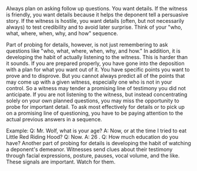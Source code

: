 
Always plan on asking follow up questions. You want details. If the witness is friendly, you want details because it helps the deponent tell a persuasive story. If the witness is hostile, you want details (often, but not necessarily always) to test credibility and to avoid later surprise. Think of your "who, what, where, when, why, and how" sequence.

Part of probing for details, however, is not just remembering to ask questions like "who, what, where, when, why, and how." In addition, it is developing the habit of actually listening to the witness. This is harder than it sounds. If you are prepared properly, you have gone into the deposition with a plan for what you want out of it. You have specific points you want to prove and to disprove. But you cannot always predict all of the points that may come up with a given witness, especially one who is not in your control. So a witness may tender a promising line of testimony you did not anticipate. If you are not listening to the witness, but instead concentrating solely on your own planned questions, you may miss the opportunity to probe for important detail. To ask most effectively for details or to pick up on a promising line of questioning, you have to be paying attention to the actual previous answers in a sequence.

Example: Q: Mr. Wolf, what is your age?
A: Now, or at the time I tried to eat Little Red Riding Hood?
Q: Now.
A: 26 .
Q: How much education do you have?
Another part of probing for details is developing the habit of watching a deponent's demeanor. Witnesses send clues about their testimony through facial expressions, posture, pauses, vocal volume, and the like. These signals are important. Watch for them.
